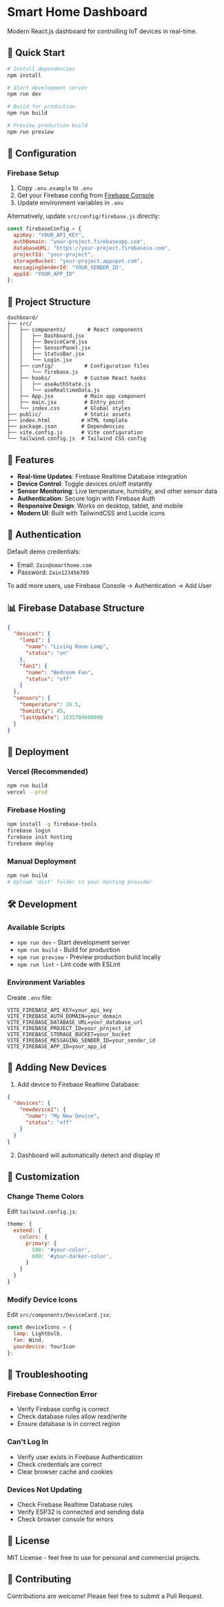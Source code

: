 # Smart Home Dashboard

Modern React.js dashboard for controlling IoT devices in real-time.

## 🚀 Quick Start

```bash
# Install dependencies
npm install

# Start development server
npm run dev

# Build for production
npm run build

# Preview production build
npm run preview
```

## 🔧 Configuration

### Firebase Setup

1. Copy `.env.example` to `.env`
2. Get your Firebase config from [Firebase Console](https://console.firebase.google.com)
3. Update environment variables in `.env`

Alternatively, update `src/config/firebase.js` directly:

```javascript
const firebaseConfig = {
  apiKey: "YOUR_API_KEY",
  authDomain: "your-project.firebaseapp.com",
  databaseURL: "https://your-project.firebaseio.com",
  projectId: "your-project",
  storageBucket: "your-project.appspot.com",
  messagingSenderId: "YOUR_SENDER_ID",
  appId: "YOUR_APP_ID"
};
```

## 📁 Project Structure

```
dashboard/
├── src/
│   ├── components/       # React components
│   │   ├── Dashboard.jsx
│   │   ├── DeviceCard.jsx
│   │   ├── SensorPanel.jsx
│   │   ├── StatusBar.jsx
│   │   └── Login.jsx
│   ├── config/          # Configuration files
│   │   └── firebase.js
│   ├── hooks/           # Custom React hooks
│   │   ├── useAuthState.js
│   │   └── useRealtimeData.js
│   ├── App.jsx          # Main app component
│   ├── main.jsx         # Entry point
│   └── index.css        # Global styles
├── public/              # Static assets
├── index.html          # HTML template
├── package.json        # Dependencies
├── vite.config.js      # Vite configuration
└── tailwind.config.js  # Tailwind CSS config
```

## 🎨 Features

- **Real-time Updates**: Firebase Realtime Database integration
- **Device Control**: Toggle devices on/off instantly
- **Sensor Monitoring**: Live temperature, humidity, and other sensor data
- **Authentication**: Secure login with Firebase Auth
- **Responsive Design**: Works on desktop, tablet, and mobile
- **Modern UI**: Built with TailwindCSS and Lucide icons

## 🔐 Authentication

Default demo credentials:
- Email: `Zain@smarthome.com`
- Password: `Zain123456789`

To add more users, use Firebase Console → Authentication → Add User

## 📊 Firebase Database Structure

```json
{
  "devices": {
    "lamp1": {
      "name": "Living Room Lamp",
      "status": "on"
    },
    "fan1": {
      "name": "Bedroom Fan",
      "status": "off"
    }
  },
  "sensors": {
    "temperature": 26.5,
    "humidity": 45,
    "lastUpdate": 1635789600000
  }
}
```

## 🚀 Deployment

### Vercel (Recommended)

```bash
npm run build
vercel --prod
```

### Firebase Hosting

```bash
npm install -g firebase-tools
firebase login
firebase init hosting
firebase deploy
```

### Manual Deployment

```bash
npm run build
# Upload 'dist' folder to your hosting provider
```

## 🛠️ Development

### Available Scripts

- `npm run dev` - Start development server
- `npm run build` - Build for production
- `npm run preview` - Preview production build locally
- `npm run lint` - Lint code with ESLint

### Environment Variables

Create `.env` file:

```env
VITE_FIREBASE_API_KEY=your_api_key
VITE_FIREBASE_AUTH_DOMAIN=your_domain
VITE_FIREBASE_DATABASE_URL=your_database_url
VITE_FIREBASE_PROJECT_ID=your_project_id
VITE_FIREBASE_STORAGE_BUCKET=your_bucket
VITE_FIREBASE_MESSAGING_SENDER_ID=your_sender_id
VITE_FIREBASE_APP_ID=your_app_id
```

## 🧩 Adding New Devices

1. Add device to Firebase Realtime Database:
```json
{
  "devices": {
    "newdevice1": {
      "name": "My New Device",
      "status": "off"
    }
  }
}
```

2. Dashboard will automatically detect and display it!

## 🎨 Customization

### Change Theme Colors

Edit `tailwind.config.js`:

```javascript
theme: {
  extend: {
    colors: {
      primary: {
        500: '#your-color',
        600: '#your-darker-color',
      }
    }
  }
}
```

### Modify Device Icons

Edit `src/components/DeviceCard.jsx`:

```javascript
const deviceIcons = {
  lamp: Lightbulb,
  fan: Wind,
  yourdevice: YourIcon
};
```

## 🐛 Troubleshooting

### Firebase Connection Error
- Verify Firebase config is correct
- Check database rules allow read/write
- Ensure database is in correct region

### Can't Log In
- Verify user exists in Firebase Authentication
- Check credentials are correct
- Clear browser cache and cookies

### Devices Not Updating
- Check Firebase Realtime Database rules
- Verify ESP32 is connected and sending data
- Check browser console for errors

## 📝 License

MIT License - feel free to use for personal and commercial projects.

## 🤝 Contributing

Contributions are welcome! Please feel free to submit a Pull Request.
